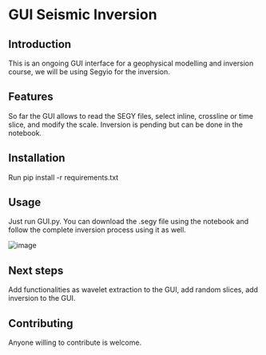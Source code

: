# GUI Seismic Inversion

## Introduction
This is an ongoing GUI interface for a geophysical modelling and inversion course, we will be using Segyio for the inversion.

## Features
So far the GUI allows to read the SEGY files, select inline, crossline or time slice, and modify the scale. Inversion is pending but can be done in the notebook.

## Installation
Run pip install -r requirements.txt 

## Usage
Just run GUI.py. You can download the .segy file using the notebook and follow the complete inversion process using it as well.

![image](https://github.com/jcmefra/gui-seismic-inversion/assets/64992303/6e8af912-8d11-4aa4-ad8c-e4296d1b46d9)

## Next steps
Add functionalities as wavelet extraction to the GUI, add random slices, add inversion to the GUI.

## Contributing
Anyone willing to contribute is welcome.

